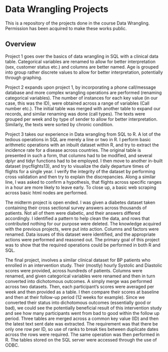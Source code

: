# Data Wrangling Projects

This is a repository of the projects done in the course Data Wrangling. Permission has been acquired to make these works public. 



## Overview


Project 1 goes over the basics of data wrangling in SQL with a clinical data table. Categorical variables are renamed to allow for better interpretation (sex, customer status etc.) and columns are better named. Age is grouped into group rather discrete values to allow for better interpretation, potentially through graphing. 

Project 2 expands upon project 1, by incorporating a phone call/message database and more complex wrangling operations are performed (renaming categorical variables). The number of instances for each key value (in our case, this was the ID), were obtained across a range of variables (Call number etc.). The initial table was merged with another table to expand our records, and similar renaming was done (call types). The texts were grouped per week and by type of sender to allow for better interpretation. Similarly, the texts were sorted by chronic condition. 

Project 3 takes our experience in Data wrangling from SQL to R. A lot of the tedious operations in SQL are merely a line or two in R. I perform basic arithmetic operations with an inbuilt dataset within R, and try to extract the incidence rate for a disease across countries. The original table is presented in such a form, that columns had to be modified, and several dplyr and tidyr functions had to be employed. 
I then move to another in-built dataset (nycflights13), and try to visualize the daily departure times of flights for a single year. I verify the integrity of the dataset by performing cross validation and then try to explain the discrepancies. Along a similar line, I was asked to confirm a hypothesis, that flights across specific ranges in a hour are more likely to leave early. To close up, a basic web scraping across basic html nodes are performed.

The midterm project is open ended. I was given a diabetes dataset taken containing their cross sectional survey answers across thousands of patients. Not all of them were diabetic, and their answers differed accordingly. I identified a pattern to help clean the data, and rows that contributed nothing for our purpose were deleted. The knowledge acquired with the previous projects, were put into action. Columns and factors were renamed. Data issues of this dataset were identified, and the appropriate actions were performed and reasoned out. The primary goal of this project was to show that the required operations could be performed in both R and SQL. 

The final project, involves a similar clinical dataset for BP patients who enrolled in an intervention study. Their (mostly) hourly Systolic and Diastolic scores were provided, across hundreds of patients. Columns were renamed, and given categorical variables were renamed and then in turn converted into dichotomous outcomes. A simply merge was performed across two datasets. Then, each participant’s scores were averaged per week and then provided as a table. I then compare their scores at baseline and then at their follow-up period (12 weeks for example). Since we converted their status into dichotomous outcomes (essentially good or bad), we could see the potentially beneficial result of this intervention study and see how many participants went from bad to good within the follow up period. Three tables are merged across a common key value (ID) and then the latest text sent date was extracted. The requirement was that there be only one row per ID, so use of ranks to break ties between duplicate dates across the rows were required. The same operation was then performed in R. The tables stored on the SQL server were accessed through the use of ODBC. 
